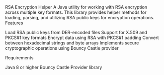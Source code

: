 RSA Encryption Helper
A Java utility for working with RSA encryption across multiple key formats. This library provides helper methods for loading, parsing, and utilizing RSA public keys for encryption operations.
Features

Load RSA public keys from DER-encoded files
Support for X.509 and PKCS#1 key formats
Encrypt data using RSA with PKCS#1 padding
Convert between hexadecimal strings and byte arrays
Implements secure cryptographic operations using Bouncy Castle provider

Requirements

Java 8 or higher
Bouncy Castle Provider library


